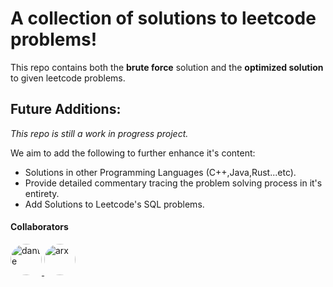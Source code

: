 # A collection of solutions to leetcode problems!
This repo contains both the **brute force** solution and the **optimized solution** to given leetcode problems.
## Future Additions:
*This repo is still a work in progress project.*

We aim to add the following to further enhance it's content:
- Solutions in other Programming Languages (C++,Java,Rust...etc).
- Provide detailed commentary tracing the problem solving process in it's entirety.
- Add Solutions to Leetcode's SQL problems.

#### Collaborators

<p align="left">
  <a href="https://github.com/othmanelfadil">
    <img src="https://github.com/othmanelfadil.png" width="50" style="border-radius:50%;" alt="dante"/>
  </a>
  <a href="https://github.com/ahmedmakroum">
    <img src="https://github.com/ahmedmakroum.png" width="50" style="border-radius:50%;" alt="arx"/>
  </a>

</p>
